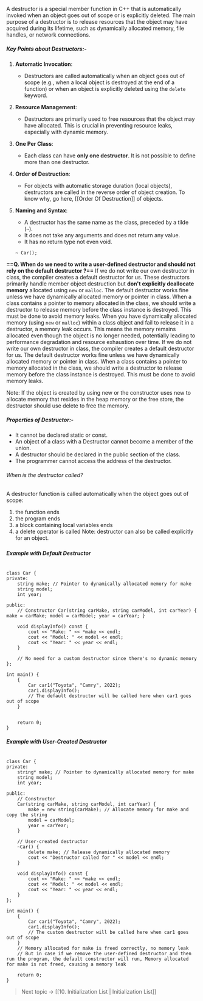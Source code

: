 
A destructor is a special member function in C++ that is automatically invoked when an object goes out of scope or is explicitly deleted. The main purpose of a destructor is to release resources that the object may have acquired during its lifetime, such as dynamically allocated memory, file handles, or network connections.

##### Key Points about Destructors:-

1. **Automatic Invocation**:
    - Destructors are called automatically when an object goes out of scope (e.g., when a local object is destroyed at the end of a function) or when an object is explicitly deleted using the `delete` keyword.
    
2. **Resource Management**:
    - Destructors are primarily used to free resources that the object may have allocated. This is crucial in preventing resource leaks, especially with dynamic memory.
    
3. **One Per Class**:
    - Each class can have **only one destructor**. It is not possible to define more than one destructor.
    
4. **Order of Destruction**:
    - For objects with automatic storage duration (local objects), destructors are called in the reverse order of object creation. To know why, go here,  [[Order Of Destruction]] of objects.

5. **Naming and Syntax**:
    - A destructor has the same name as the class, preceded by a tilde (`~`).
    - It does not take any arguments and does not return any value.
    - It has no return type not even void.
    ```
    ~ Car();
    ```


**==Q. When do we need to write a user-defined destructor and should not rely on the default destructor ?==**
If we do not write our own destructor in class, the compiler creates a default destructor for us. These destructors primarily handle member object destruction but **don't explicitly deallocate memory** allocated using `new` or `malloc`.  The default destructor works fine unless we have dynamically allocated memory or pointer in class. When a class contains a pointer to memory allocated in the class, we should write a destructor to release memory before the class instance is destroyed. This must be done to avoid memory leaks.
When you have dynamically allocated memory (using `new` or `malloc`) within a class object and fail to release it in a destructor, a memory leak occurs. This means the memory remains allocated even though the object is no longer needed, potentially leading to performance degradation and resource exhaustion over time.
If we do not write our own destructor in class, the compiler creates a default destructor for us. The default destructor works fine unless we have dynamically allocated memory or pointer in class. When a class contains a pointer to memory allocated in the class, we should write a destructor to release memory before the class instance is destroyed. This must be done to avoid memory leaks.

Note: If the object is created by using new or the constructor uses new to allocate memory that resides in the heap memory or the free store, the destructor should use delete to free the memory.


##### Properties of Destructor:-
- It cannot be declared static or const.
- An object of a class with a Destructor cannot become a member of the union.
- A destructor should be declared in the public section of the class.
- The programmer cannot access the address of the destructor.


###### When is the destructor called?
A destructor function is called automatically when the object goes out of scope:

1. the function ends 
2. the program ends 
3. a block containing local variables ends 
4. a delete operator is called
Note: destructor can also be called explicitly for an object.


### 


##### Example with Default Destructor
```

class Car {
private:
    string make; // Pointer to dynamically allocated memory for make
    string model;
    int year;

public:
    // Constructor Car(string carMake, string carModel, int carYear) { make = carMake; model = carModel; year = carYear; }

    void displayInfo() const {
        cout << "Make: " << *make << endl;
        cout << "Model: " << model << endl;
        cout << "Year: " << year << endl;
    }
    
	// No need for a custom destructor since there's no dynamic memory
};

int main() {
    {
        Car car1("Toyota", "Camry", 2022);
        car1.displayInfo();
        // The default destructor will be called here when car1 goes out of scope
    }
    
    
    return 0;
}

```

##### Example with User-Created Destructor
```

class Car {
private:
    string* make; // Pointer to dynamically allocated memory for make
    string model;
    int year;

public:
    // Constructor
    Car(string carMake, string carModel, int carYear) {
        make = new string(carMake); // Allocate memory for make and copy the string
        model = carModel;
        year = carYear;
    }

    // User-created destructor
    ~Car() {
        delete make; // Release dynamically allocated memory
        cout << "Destructor called for " << model << endl;
    }

    void displayInfo() const {
        cout << "Make: " << *make << endl;
        cout << "Model: " << model << endl;
        cout << "Year: " << year << endl;
    }
};

int main() {
    {
        Car car1("Toyota", "Camry", 2022);
        car1.displayInfo();
        // The custom destructor will be called here when car1 goes out of scope
    }
    // Memory allocated for make is freed correctly, no memory leak
	// But in case if we remove the user-defined destructor and then run the program, the default constructor will run, Memory allocated for make is not freed, causing a memory leak
    
    return 0;
}

```



> Next topic -> [[10. Initialization List | Initialization List]]